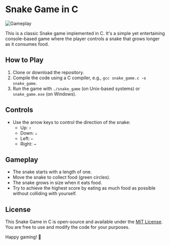 ﻿# Snake Game in C

![Gameplay](https://github.com/Dheovani/ConsoleSnakeGame/assets/79609196/dcdcbe99-dc07-4ce6-8aef-a39b3c902bac)

This is a classic Snake game implemented in C. It's a simple yet entertaining console-based game where the player controls a snake that grows longer as it consumes food.

## How to Play

1. Clone or download the repository.
2. Compile the code using a C compiler, e.g., `gcc snake_game.c -o snake_game`.
3. Run the game with `./snake_game` (on Unix-based systems) or `snake_game.exe` (on Windows).

## Controls

- Use the arrow keys to control the direction of the snake:
  - Up:    `↑`
  - Down:  `↓`
  - Left:  `←`
  - Right: `→`

## Gameplay

- The snake starts with a length of one.
- Move the snake to collect food (green circles).
- The snake grows in size when it eats food.
- Try to achieve the highest score by eating as much food as possible without colliding with yourself.

## License

This Snake Game in C is open-source and available under the [MIT License](LICENSE). You are free to use and modify the code for your purposes.

Happy gaming! 🐍
